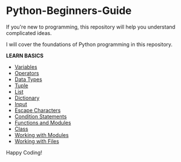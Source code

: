 # Python-Beginners-Guide
If you're new to programming, this repository will help you understand complicated ideas. 

I will cover the foundations of Python programming in this repository.

**LEARN BASICS**
- [Variables](https://github.com/kents00/Python-Beginners-Guide/blob/main/Lib/variables.py)
- [Operators](https://github.com/kents00/Python-Beginners-Guide/blob/main/Lib/operators.py)
- [Data Types](https://github.com/kents00/Python-Beginners-Guide/blob/main/Lib/data_types.py)
- [Tuple](https://github.com/kents00/Python-Beginners-Guide/blob/main/Lib/tuple.py)
- [List](https://github.com/kents00/Python-Beginners-Guide/blob/main/Lib/list.py)
- [Dictionary](https://github.com/kents00/Python-Beginners-Guide/blob/main/Lib/dictionary.py)
- [Input](https://github.com/kents00/Python-Beginners-Guide/blob/main/Lib/input.py)
- [Escape Characters](https://github.com/kents00/Python-Beginners-Guide/blob/main/Lib/esc_chtr.py)
- [Condition Statements](https://github.com/kents00/Python-Beginners-Guide/blob/main/Lib/Condition_Statements.py)
- [Functions and Modules](https://github.com/kents00/Python-Beginners-Guide/blob/main/Lib/Func_and_Modls.py)
- [Class](https://github.com/kents00/Python-Beginners-Guide/blob/main/Lib/class.py)
- [Working with Modules](https://github.com/kents00/Python-Beginners-Guide/blob/main/Lib/modules.py)
- [Working with Files](https://github.com/kents00/Python-Beginners-Guide/blob/main/Lib/working_w_file.py)

Happy Coding!

